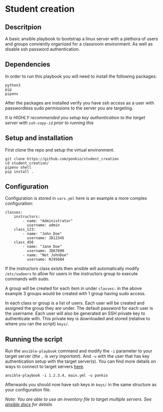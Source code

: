 # Student creation

## Descritpion

A basic ansible playbook to bootstrap a linux server with a plethora of users and groups conviently organized for a classroom environment. As well as disable ssh password authentication. 

## Dependencies

In order to run this playbook you will need to install the following packages:

```
python3
pip
pipenv
```

After the packages are installed verify you have ssh access as a user with passwordless sudo permissions to the server you are targeting. 

_It is HIGHLY recommended you setup key authentication to the target server with `ssh-copy-id` prior to running this_


## Setup and installation

First clone the repo and setup the virtual environment.

```
git clone https://github.com/ponkio/student_creation 
cd student_creation/
pipenv shell
pip install .
```

## Configuration

Configuration is stored in `vars.yml` here is an example a more complex configuration:

```
classes:
    instructors:
        - name: "Administrator"
          username: admin
    class_123:
        - name: "John Doe"
          username: JD12345
    class_456
        - name: "Jane Doe"
          username: JD67890
        - name: "Not JohnDoe"
          username: NJ95684
```

If the instructors class exists then ansible will automatically modify `/etc/sudoers` to allow for users in the instructors group to execute commands with sudo. 

A group will be created for each item in under `classes:` in the above example 3 groups would be created with 1 group having sudo access. 

In each class or group is a list of users. Each user will be created and assigned the group they are under. The default password for each user is the username. Each user will also be generated an SSH private key to authenticate with. This private key is downloaded and stored (relative to where you ran the script) `keys/`. 

## Running the script

Run the `ansible-playbook` command and modify the `-i` parameter to your target server (_the `,` is very important_). And `-u` with the user that has key authentication setup with the target server(s). You can find more details on ways to connect to target servers [here](https://docs.ansible.com/ansible/latest/user_guide/connection_details.html). 

```
ansible-playbook -i 1.2.3.4, main.yml -u ponkio
```

Afterwards you should now have ssh keys in `keys/` in the same structure as your configuration file. 

_Note: You are able to use an inventory file to target multiple servers. See [ansible docs](https://docs.ansible.com/ansible/latest/network/getting_started/first_inventory.html) for details_